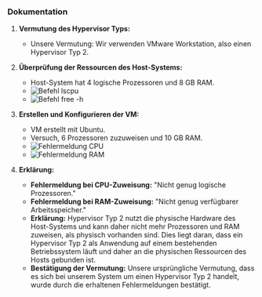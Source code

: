 ### Dokumentation

1. **Vermutung des Hypervisor Typs:**
   - Unsere Vermutung: Wir verwenden VMware Workstation, also einen Hypervisor Typ 2.

2. **Überprüfung der Ressourcen des Host-Systems:**
   - Host-System hat 4 logische Prozessoren und 8 GB RAM.
   - ![Befehl lscpu](ram.pngpng)
   - ![Befehl free -h](cpu.pngpng)

3. **Erstellen und Konfigurieren der VM:**
   - VM erstellt mit Ubuntu.
   - Versuch, 6 Prozessoren zuzuweisen und 10 GB RAM.
   - ![Fehlermeldung CPU](prozessorfm.png.png)
   - ![Fehlermeldung RAM](ramfm.png.png)

4. **Erklärung:**
   - **Fehlermeldung bei CPU-Zuweisung:** "Nicht genug logische Prozessoren."
   - **Fehlermeldung bei RAM-Zuweisung:** "Nicht genug verfügbarer Arbeitsspeicher."
   - **Erklärung:** Hypervisor Typ 2 nutzt die physische Hardware des Host-Systems und kann daher nicht mehr Prozessoren und RAM zuweisen, als physisch vorhanden sind. Dies liegt daran, dass ein Hypervisor Typ 2 als Anwendung auf einem bestehenden Betriebssystem läuft und daher an die physischen Ressourcen des Hosts gebunden ist.
   - **Bestätigung der Vermutung:** Unsere ursprüngliche Vermutung, dass es sich bei unserem System um einen Hypervisor Typ 2 handelt, wurde durch die erhaltenen Fehlermeldungen bestätigt.